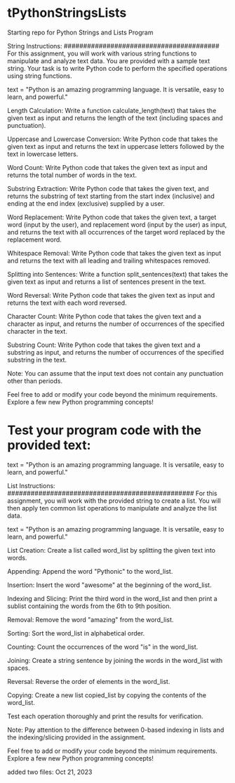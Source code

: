 # tPythonStringsLists
Starting repo for Python Strings and Lists Program

String Instructions: 
########################################
For this assignment, you will work with various string functions to manipulate and analyze text data. You are provided with a sample text string. Your task is to write Python code to perform the specified operations using string functions.

text = "Python is an amazing programming language. It is versatile, easy to learn, and powerful."

Length Calculation: Write a function calculate_length(text) that takes the given text as input and returns the length of the text (including spaces and punctuation).

Uppercase and Lowercase Conversion: Write Python code that takes the given text as input and returns the text in uppercase letters followed by the text in lowercase letters.

Word Count: Write Python code that takes the given text as input and returns the total number of words in the text.

Substring Extraction: Write Python code that takes the given text, and returns the substring of text starting from the start index (inclusive) and ending at the end index (exclusive) supplied by a user.

Word Replacement: Write Python code that takes the given text, a target word (input by the user), and replacement word (input by the user) as input, and returns the text with all occurrences of the target word replaced by the replacement word.

Whitespace Removal: Write Python code that takes the given text as input and returns the text with all leading and trailing whitespaces removed.

Splitting into Sentences: Write a function split_sentences(text) that takes the given text as input and returns a list of sentences present in the text.

Word Reversal: Write Python code that takes the given text as input and returns the text with each word reversed.

Character Count: Write Python code that takes the given text and a character as input, and returns the number of occurrences of the specified character in the text.

Substring Count: Write Python code that takes the given text and a substring as input, and returns the number of occurrences of the specified substring in the text.

Note: You can assume that the input text does not contain any punctuation other than periods.

Feel free to add or modify your code beyond the minimum requirements. Explore a few new Python programming concepts!

# Test your program code with the provided text:
text = "Python is an amazing programming language. It is versatile, easy to learn, and powerful."

List Instructions:
################################################
For this assignment, you will work with the provided string to create a list. You will then apply ten common list operations to manipulate and analyze the list data.

text = "Python is an amazing programming language. It is versatile, easy to learn, and powerful."

List Creation: Create a list called word_list by splitting the given text into words.

Appending: Append the word "Pythonic" to the word_list.

Insertion: Insert the word "awesome" at the beginning of the word_list.

Indexing and Slicing: Print the third word in the word_list and then print a sublist containing the words from the 6th to 9th position.

Removal: Remove the word "amazing" from the word_list.

Sorting: Sort the word_list in alphabetical order.

Counting: Count the occurrences of the word "is" in the word_list.

Joining: Create a string sentence by joining the words in the word_list with spaces.

Reversal: Reverse the order of elements in the word_list.

Copying: Create a new list copied_list by copying the contents of the word_list.

Test each operation thoroughly and print the results for verification.

Note: Pay attention to the difference between 0-based indexing in lists and the indexing/slicing provided in the assignment.

Feel free to add or modify your code beyond the minimum requirements. Explore a few new Python programming concepts!



added two files: Oct 21, 2023


